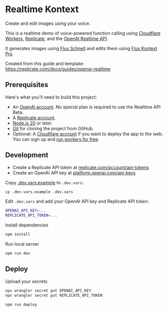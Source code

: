# Realtime Kontext

Create and edit images using your voice.

This is a realtime demo of voice-powered function calling
using [Cloudflare Workers](https://developers.cloudflare.com), [Replicate](https://replicate.com), and the [OpenAI Realtime API](https://platform.openai.com/docs/api-reference/realtime).

It generates images using [Flux Schnell](https://replicate.com/black-forest-labs/flux-schnell) and edits them using [Flux Kontext Pro](https://replicate.com/black-forest-labs/flux-kontext-pro).

Created from this guide and template: https://replicate.com/docs/guides/openai-realtime

## Prerequisites

Here's what you'll need to build this project:

- An [OpenAI account](https://platform.openai.com/signup). No special plan is required to use the Realtime API Beta.
- A [Replicate account](https://replicate.com/).
- [Node.js 20](https://nodejs.org/en/download/prebuilt-installer) or later.
- [Git](https://chatgpt.com/share/673d65dc-8e50-8003-8ce2-4bc7053d0e3a) for cloning the project from 
GitHub.
- Optional: A [Cloudflare account](https://www.cloudflare.com/plans/free/) if you want to deploy the app to the web. You can sign up and [run workers for free](https://workers.cloudflare.com/).

## Development

- Create a Replicate API token at [replicate.com/account/api-tokens](https://replicate.com/account/api-tokens)
- Create an OpenAI API key at [platform.openai.com/api-keys](https://platform.openai.com/api-keys)

Copy [.dev.vars.example](./.dev.vars.example) to `.dev.vars`:

```bash
cp .dev.vars.example .dev.vars
```

Edit `.dev.vars` and add your OpenAI API key and Replicate API token:

```bash
OPENAI_API_KEY=...
REPLICATE_API_TOKEN=...
```

Install dependencies

```bash
npm install
```

Run local server

```bash
npm run dev
```

## Deploy

Upload your secrets

```bash
npx wrangler secret put OPENAI_API_KEY
npx wrangler secret put REPLICATE_API_TOKEN
```

```bash
npm run deploy
```

